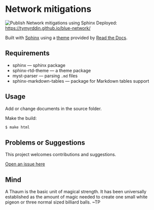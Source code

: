 # Network mitigations

![Publish Network mitigations using Sphinx](https://github.com/tymyrddin/blue-network/workflows/Publish%20Network%20mitigations%20using%20Sphinx/badge.svg?branch=main)
 Deployed: https://tymyrddin.github.io/blue-network/

Built with [Sphinx](https://www.sphinx-doc.org) using a [theme](https://github.com/readthedocs/sphinx_rtd_theme) provided
by [Read the Docs](https://readthedocs.org/).

## Requirements

* sphinx — sphinx package
* sphinx-rtd-theme — a theme package
* myst-parser — parsing `.md` files
* sphinx-markdown-tables — package for Markdown tables support

## Usage

Add or change documents in the source folder.

Make the build:
```bash
$ make html
```

## Problems or Suggestions

This project welcomes contributions and suggestions. 

[Open an issue here](https://github.com/tymyrddin/blue-network/issues)

## Mind

A Thaum is the basic unit of magical strength. It has been universally established as the amount of magic needed to create one small white pigeon or three normal sized billiard balls. ~TP

